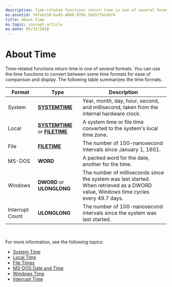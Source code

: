 ```yaml
---
description: Time-related functions return time in one of several formats. You can use the time functions to convert between some time formats for ease of comparison and display. The following table summarizes the time formats.
ms.assetid: 74feb158-ba45-4660-970b-3eb577b1ebf8
title: About Time
ms.topic: concept-article
ms.date: 05/31/2018
---
```


# About Time

Time-related functions return time in one of several formats. You can use the time functions to convert between some time formats for ease of comparison and display. The following table summarizes the time formats.



| Format          | Type                                                                     | Description                                                                                                                         |
|-----------------|--------------------------------------------------------------------------|-------------------------------------------------------------------------------------------------------------------------------------|
| System          | [**SYSTEMTIME**](/windows/win32/api/minwinbase/ns-minwinbase-systemtime)                                     | Year, month, day, hour, second, and millisecond, taken from the internal hardware clock.                                            |
| Local           | [**SYSTEMTIME**](/windows/win32/api/minwinbase/ns-minwinbase-systemtime) or [**FILETIME**](/windows/win32/api/minwinbase/ns-minwinbase-filetime) | A system time or file time converted to the system's local time zone.                                                               |
| File            | [**FILETIME**](/windows/win32/api/minwinbase/ns-minwinbase-filetime)                                         | The number of 100-nanosecond intervals since January 1, 1601.                                                                       |
| MS-DOS          | **WORD**                                                                 | A packed word for the date, another for the time.                                                                                   |
| Windows         | **DWORD** or **ULONGLONG**                                               | The number of milliseconds since the system was last started. When retrieved as a DWORD value, Windows time cycles every 49.7 days. |
| Interrupt Count | **ULONGLONG**                                                            | The number of 100-nanosecond intervals since the system was last started.                                                           |



 

For more information, see the following topics:

-   [System Time](system-time.md)
-   [Local Time](local-time.md)
-   [File Times](file-times.md)
-   [MS-DOS Date and Time](ms-dos-date-and-time.md)
-   [Windows Time](windows-time.md)
-   [Interrupt Time](interrupt-time.md)

 

 
